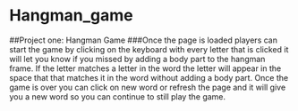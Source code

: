 # Hangman_game
##Project one: Hangman Game
###Once the page is loaded players can start the game by clicking on the keyboard with every letter that is clicked it will let you know if you missed by adding a body part to the hangman frame. If the letter matches a letter in the word the letter will appear in the space that that matches it in the word without adding a body part. Once the game is over you can click on new word or refresh the page and it will give you a new word so you can continue to still play the game. 
